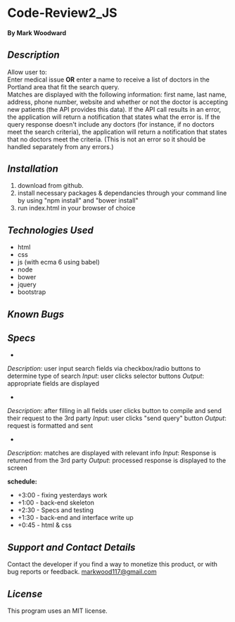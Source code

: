 # **Code-Review2_JS**
#### By Mark Woodward

## _Description_
Allow user to:  
Enter medical issue **OR**
enter a name to receive a list of doctors in the Portland area that fit the search query.  
Matches are displayed with the following information: first name, last name, address, phone number, website and whether or not the doctor is accepting new patients (the API provides this data).
If the API call results in an error, the application will return a notification that states what the error is.
If the query response doesn't include any doctors (for instance, if no doctors meet the search criteria), the application will return a notification that states that no doctors meet the criteria. (This is not an error so it should be handled separately from any errors.)

## _Installation_
1. download from github.
2. install necessary packages & dependancies through your command line by using "npm install" and "bower install"
3. run index.html in your browser of choice

## _Technologies Used_
* html
* css
* js (with ecma 6 using babel)
* node
* bower
* jquery
* bootstrap

## _Known Bugs_

## _Specs_
*  
_Description_: user input search fields via checkbox/radio buttons to determine type of search
_Input_:  user clicks selector buttons
_Output_: appropriate fields are displayed

*  
_Description_:  after filling in all fields user clicks button to compile and send their request to the 3rd party
_Input_:  user clicks "send query" button
_Output_: request is formatted and sent

*  
_Description_:  matches are displayed with relevant info
_Input_:  Response is returned from the 3rd party
_Output_: processed response is displayed to the screen

**schedule:**  

* +3:00 - fixing yesterdays work
* +1:00 - back-end skeleton
* +2:30 - Specs and testing
* +1:30 - back-end and interface write up
* +0:45 - html & css

## _Support and Contact Details_   
Contact the developer if you find a way to monetize this product, or with bug reports or feedback. <markwood117@gmail.com>  

## _License_
This program uses an MIT license.
